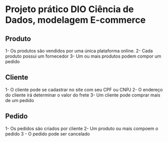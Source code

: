 # Projeto prático DIO Ciência de Dados, modelagem E-commerce

## Produto
1- Os produtos são vendidos por uma única plataforma online.
2- Cada produto possui um fornecedor
3- Um ou mais produtos podem compor um pedido

## Cliente
1- O cliente pode se cadastrar no site com seu CPF ou CNPJ
2- O endereço do cliente irá determinar o valor do frete
3- Um cliente pode comprar mais de um pedido


## Pedido
1- Os pedidos são criados por cliente
2- Um produto ou mais compoem o pedido
3 - O pedido pode ser cancelado
